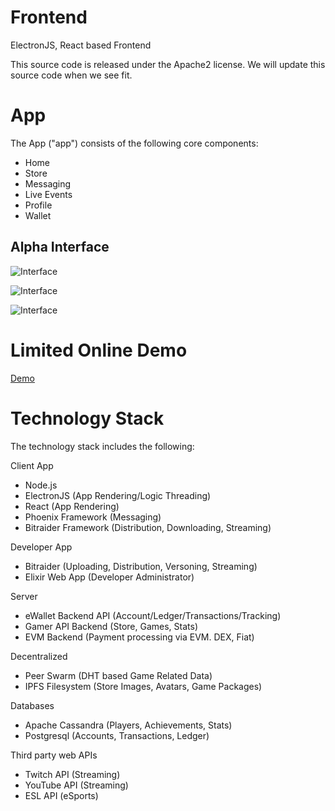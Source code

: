 # Frontend

ElectronJS, React based Frontend

This source code is released under the Apache2 license. We will update this source code when we see fit.

# App

The App ("app") consists of the following core components:

* Home
* Store
* Messaging
* Live Events
* Profile
* Wallet

## Alpha Interface

![Interface](https://github.com/robert-upwork/React-game-site/blob/master/src/assets/images/pages/1.PNG)

![Interface](https://github.com/robert-upwork/React-game-site/blob/master/src/assets/images/pages/3.PNG)

![Interface](https://github.com/robert-upwork/React-game-site/blob/master/src/assets/images/pages/4.PNG)

# Limited Online Demo

[Demo](http://demo.turboplay.com)

# Technology Stack

The technology stack includes the following:

Client App

* Node.js
* ElectronJS (App Rendering/Logic Threading)
* React (App Rendering)
* Phoenix Framework (Messaging)
* Bitraider Framework (Distribution, Downloading, Streaming)

Developer App

* Bitraider (Uploading, Distribution, Versoning, Streaming)
* Elixir Web App (Developer Administrator)

Server

* eWallet Backend API (Account/Ledger/Transactions/Tracking)
* Gamer API Backend (Store, Games, Stats)
* EVM Backend (Payment processing via EVM. DEX, Fiat)

Decentralized

* Peer Swarm (DHT based Game Related Data)
* IPFS Filesystem (Store Images, Avatars, Game Packages)

Databases

* Apache Cassandra (Players, Achievements, Stats)
* Postgresql (Accounts, Transactions, Ledger)

Third party web APIs

* Twitch API (Streaming)
* YouTube API (Streaming)
* ESL API (eSports)
